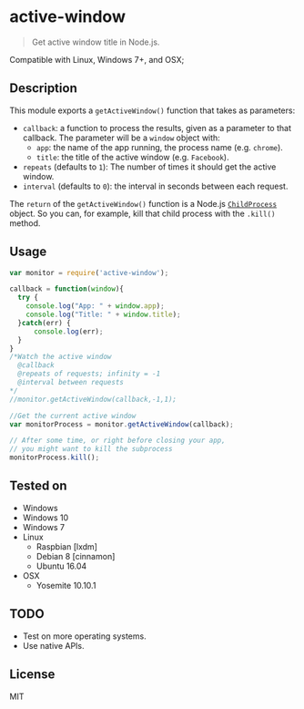 # active-window
> Get active window title in Node.js.

Compatible with Linux, Windows 7+, and OSX;

## Description

This module exports a `getActiveWindow()` function that takes as parameters:

* `callback`: a function to process the results, given as a parameter to that callback. The parameter will be a `window` object with:
  * `app`: the name of the app running, the process name (e.g. `chrome`).
  * `title`: the title of the active window (e.g. `Facebook`).
* `repeats` (defaults to `1`): The number of times it should get the active window.
* `interval` (defaults to `0`): the interval in seconds between each request.

The `return` of the `getActiveWindow()` function is a Node.js [`ChildProcess`](https://nodejs.org/api/child_process.html#child_process_class_childprocess) object. So you can, for example, kill that child process with the `.kill()` method.

## Usage

```javascript
var monitor = require('active-window');

callback = function(window){
  try {
    console.log("App: " + window.app);
    console.log("Title: " + window.title);
  }catch(err) {
      console.log(err);
  }
}
/*Watch the active window
  @callback
  @repeats of requests; infinity = -1
  @interval between requests
*/
//monitor.getActiveWindow(callback,-1,1);

//Get the current active window
var monitorProcess = monitor.getActiveWindow(callback);

// After some time, or right before closing your app,
// you might want to kill the subprocess
monitorProcess.kill();

```

## Tested on
- Windows
 - Windows 10
 - Windows 7
- Linux
  - Raspbian [lxdm]
  - Debian 8 [cinnamon]
  - Ubuntu 16.04
- OSX
  - Yosemite 10.10.1

## TODO

- Test on more operating systems.
- Use native APIs.

## License

MIT

